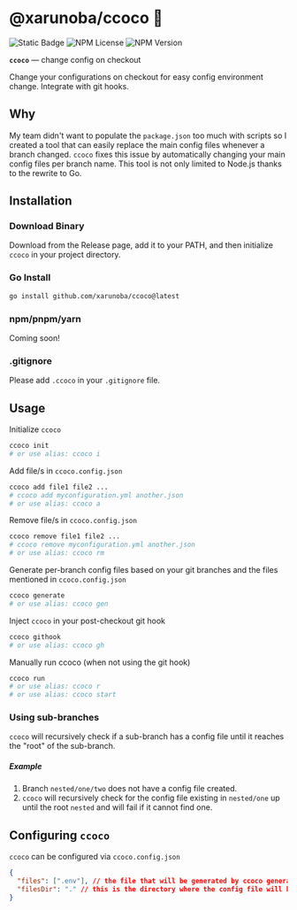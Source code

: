 # @xarunoba/ccoco 🥥

![Static Badge](https://img.shields.io/badge/Made_with-%E2%9D%A4%EF%B8%8F-red?style=for-the-badge) ![NPM License](https://img.shields.io/npm/l/%40xarunoba%2Fccoco?style=for-the-badge)
![NPM Version](https://img.shields.io/npm/v/%40xarunoba%2Fccoco?style=for-the-badge&logo=npm)

**`ccoco`** — change config on checkout

Change your configurations on checkout for easy config environment change. Integrate with git hooks.

## Why

My team didn't want to populate the `package.json` too much with scripts so I created a tool that can easily replace the main config files whenever a branch changed. `ccoco` fixes this issue by automatically changing your main config files per branch name. This tool is not only limited to Node.js thanks to the rewrite to Go.

## Installation

### Download Binary

Download from the Release page, add it to your PATH, and then initialize `ccoco` in your project directory.

### Go Install

```bash
go install github.com/xarunoba/ccoco@latest
```

### npm/pnpm/yarn

Coming soon!

### .gitignore

Please add `.ccoco` in your `.gitignore` file.

## Usage

Initialize `ccoco`

```bash
ccoco init
# or use alias: ccoco i
```

Add file/s in `ccoco.config.json`

```bash
ccoco add file1 file2 ...
# ccoco add myconfiguration.yml another.json
# or use alias: ccoco a
```

Remove file/s in `ccoco.config.json`

```bash
ccoco remove file1 file2 ...
# ccoco remove myconfiguration.yml another.json
# or use alias: ccoco rm
```

Generate per-branch config files based on your git branches and the files mentioned in `ccoco.config.json`

```bash
ccoco generate
# or use alias: ccoco gen
```

Inject `ccoco` in your post-checkout git hook

```bash
ccoco githook
# or use alias: ccoco gh
```

Manually run ccoco (when not using the git hook)

```bash
ccoco run
# or use alias: ccoco r
# or use alias: ccoco start
```

### Using sub-branches

`ccoco` will recursively check if a sub-branch has a config file until it reaches the "root" of the sub-branch.

##### Example

1. Branch `nested/one/two` does not have a config file created.
2. `ccoco` will recursively check for the config file existing in `nested/one` up until the root `nested` and will fail if it cannot find one.

## Configuring `ccoco`

`ccoco` can be configured via `ccoco.config.json`

```json
{
  "files": [".env"], // the file that will be generated by ccoco generate
  "filesDir": "." // this is the directory where the config file will be placed when switched every branch change.
}
```
